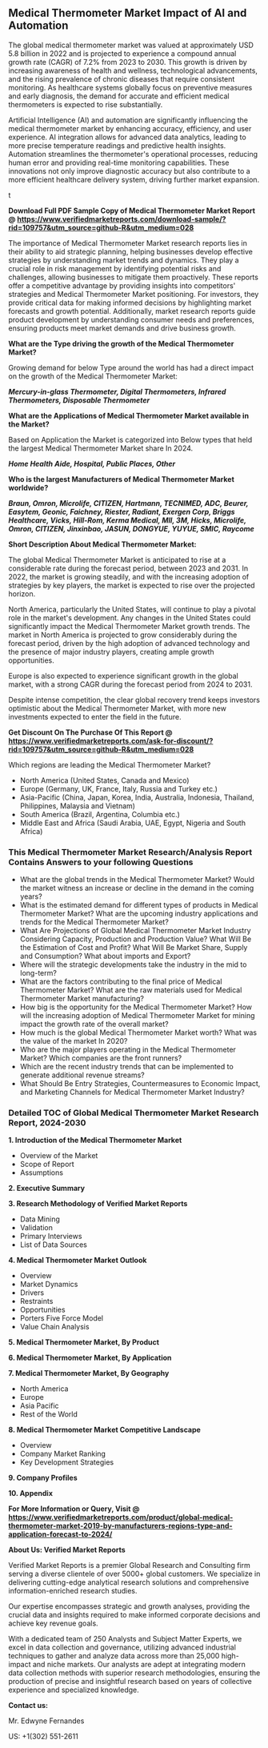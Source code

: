 <h2>Medical Thermometer Market Impact of AI and Automation</h2><p>The global medical thermometer market was valued at approximately USD 5.8 billion in 2022 and is projected to experience a compound annual growth rate (CAGR) of 7.2% from 2023 to 2030. This growth is driven by increasing awareness of health and wellness, technological advancements, and the rising prevalence of chronic diseases that require consistent monitoring. As healthcare systems globally focus on preventive measures and early diagnosis, the demand for accurate and efficient medical thermometers is expected to rise substantially.</p><p>Artificial Intelligence (AI) and automation are significantly influencing the medical thermometer market by enhancing accuracy, efficiency, and user experience. AI integration allows for advanced data analytics, leading to more precise temperature readings and predictive health insights. Automation streamlines the thermometer's operational processes, reducing human error and providing real-time monitoring capabilities. These innovations not only improve diagnostic accuracy but also contribute to a more efficient healthcare delivery system, driving further market expansion.</p>t</p><p id="" class=""><strong>Download Full PDF Sample Copy of Medical Thermometer Market Report @ <a href="https://www.verifiedmarketreports.com/download-sample/?rid=109757&utm_source=github-R&utm_medium=028" target="_blank">https://www.verifiedmarketreports.com/download-sample/?rid=109757&utm_source=github-R&utm_medium=028</a></strong></p><p>The importance of&nbsp;Medical Thermometer Market research reports lies in their ability to aid strategic planning, helping businesses develop effective strategies by understanding market trends and dynamics. They play a crucial role in risk management by identifying potential risks and challenges, allowing businesses to mitigate them proactively. These reports offer a competitive advantage by providing insights into competitors' strategies and Medical Thermometer Market positioning. For investors, they provide critical data for making informed decisions by highlighting market forecasts and growth potential. Additionally, market research reports guide product development by understanding consumer needs and preferences, ensuring products meet market demands and drive business growth.</p><p><strong>What are the&nbsp;Type driving the growth of the Medical Thermometer Market?</strong></p><p id="" class="">Growing demand for below Type around the world has had a direct impact on the growth of the Medical Thermometer Market:</p><em><strong>Mercury-in-glass Thermometer, Digital Thermometers, Infrared Thermometers, Disposable Thermometer</strong></em></p><strong>What are the&nbsp;Applications&nbsp;of Medical Thermometer Market available in the Market?</strong></p><p id="" class="">Based on Application the Market is categorized into Below types that held the largest Medical Thermometer Market share In 2024.</p><em><strong>Home Health Aide, Hospital, Public Places, Other</strong></em></p><strong>Who is the largest Manufacturers of Medical Thermometer Market worldwide?</strong></p><p><em><strong>Braun, Omron, Microlife, CITIZEN, Hartmann, TECNIMED, ADC, Beurer, Easytem, Geonic, Faichney, Riester, Radiant, Exergen Corp, Briggs Healthcare, Vicks, Hill-Rom, Kerma Medical, MII, 3M, Hicks, Microlife, Omron, CITIZEN, Jinxinbao, JASUN, DONGYUE, YUYUE, SMIC, Raycome</strong></em></p><p id="" class=""><strong>Short Description About Medical Thermometer Market:</strong></p><p>The global Medical Thermometer Market is anticipated to rise at a considerable rate during the forecast period, between 2023 and 2031. In 2022, the market is growing steadily, and with the increasing adoption of strategies by key players, the market is expected to rise over the projected horizon.</p><p>North America, particularly the United States, will continue to play a pivotal role in the market's development. Any changes in the United States could significantly impact the Medical Thermometer Market growth trends. The market in North America is projected to grow considerably during the forecast period, driven by the high adoption of advanced technology and the presence of major industry players, creating ample growth opportunities.</p><p>Europe is also expected to experience significant growth in the global market, with a strong CAGR during the forecast period from 2024 to 2031.</p><p>Despite intense competition, the clear global recovery trend keeps investors optimistic about the Medical Thermometer Market, with more new investments expected to enter the field in the future.</p><p id="" class=""><strong>Get Discount On The Purchase Of This Report @ <a href="https://www.verifiedmarketreports.com/ask-for-discount/?rid=109757&utm_source=github-R&utm_medium=028" target="_blank">https://www.verifiedmarketreports.com/ask-for-discount/?rid=109757&utm_source=github-R&utm_medium=028</a></strong></p>Which regions are leading the Medical Thermometer Market?</p><ul><li>North America (United States, Canada and Mexico)</li><li>Europe (Germany, UK, France, Italy, Russia and Turkey etc.)</li><li>Asia-Pacific (China, Japan, Korea, India, Australia, Indonesia, Thailand, Philippines, Malaysia and Vietnam)</li><li>South America (Brazil, Argentina, Columbia etc.)</li><li>Middle East and Africa (Saudi Arabia, UAE, Egypt, Nigeria and South Africa)</li></ul><h3 id="" class="">This Medical Thermometer Market Research/Analysis Report Contains Answers to your following Questions</h3><ul><li>What are the global trends in the Medical Thermometer Market? Would the market witness an increase or decline in the demand in the coming years?</li><li>What is the estimated demand for different types of products in Medical Thermometer Market? What are the upcoming industry applications and trends for the Medical Thermometer Market?</li><li>What Are Projections of Global Medical Thermometer Market Industry Considering Capacity, Production and Production Value? What Will Be the Estimation of Cost and Profit? What Will Be Market Share, Supply and Consumption? What about imports and Export?</li><li>Where will the strategic developments take the industry in the mid to long-term?</li><li>What are the factors contributing to the final price of Medical Thermometer Market? What are the raw materials used for Medical Thermometer Market manufacturing?</li><li>How big is the opportunity for the Medical Thermometer Market? How will the increasing adoption of Medical Thermometer Market for mining impact the growth rate of the overall market?</li><li>How much is the global Medical Thermometer Market worth? What was the value of the market In 2020?</li><li>Who are the major players operating in the Medical Thermometer Market? Which companies are the front runners?</li><li>Which are the recent industry trends that can be implemented to generate additional revenue streams?</li><li>What Should Be Entry Strategies, Countermeasures to Economic Impact, and Marketing Channels for Medical Thermometer Market Industry?</li></ul><h3 id="" class="">Detailed TOC of Global Medical Thermometer Market Research Report, 2024-2030</h3><p id="" class=""><strong>1. Introduction of the Medical Thermometer Market</strong></p><ul><li>Overview of the Market</li><li>Scope of Report</li><li>Assumptions</li></ul><p id="" class=""><strong>2. Executive Summary</strong></p><p id="" class=""><strong>3. Research Methodology of Verified Market Reports</strong></p><ul><li>Data Mining</li><li>Validation</li><li>Primary Interviews</li><li>List of Data Sources</li></ul><p id="" class=""><strong>4. Medical Thermometer Market Outlook</strong></p><ul><li>Overview</li><li>Market Dynamics</li><li>Drivers</li><li>Restraints</li><li>Opportunities</li><li>Porters Five Force Model</li><li>Value Chain Analysis</li></ul><p id="" class=""><strong>5. Medical Thermometer Market, By Product</strong></p><p id="" class=""><strong>6. Medical Thermometer Market, By Application</strong></p><p id="" class=""><strong>7. Medical Thermometer Market, By Geography</strong></p><ul><li>North America</li><li>Europe</li><li>Asia Pacific</li><li>Rest of the World</li></ul><p id="" class=""><strong>8. Medical Thermometer Market Competitive Landscape</strong></p><ul><li>Overview</li><li>Company Market Ranking</li><li>Key Development Strategies</li></ul><p id="" class=""><strong>9. Company Profiles</strong></p><p id="" class=""><strong>10. Appendix</strong></p><p id="" class=""><strong>For More Information or Query, Visit @ <a href="https://www.verifiedmarketreports.com/product/global-medical-thermometer-market-2019-by-manufacturers-regions-type-and-application-forecast-to-2024/" target="_blank">https://www.verifiedmarketreports.com/product/global-medical-thermometer-market-2019-by-manufacturers-regions-type-and-application-forecast-to-2024/</a></strong></p><p id="" class=""><strong>About Us: Verified Market Reports</strong></p><p id="" class="">Verified Market Reports is a premier Global Research and Consulting firm serving a diverse clientele of over 5000+ global customers. We specialize in delivering cutting-edge analytical research solutions and comprehensive information-enriched research studies.</p><p id="" class="">Our expertise encompasses strategic and growth analyses, providing the crucial data and insights required to make informed corporate decisions and achieve key revenue goals.</p><p id="" class="">With a dedicated team of 250 Analysts and Subject Matter Experts, we excel in data collection and governance, utilizing advanced industrial techniques to gather and analyze data across more than 25,000 high-impact and niche markets. Our analysts are adept at integrating modern data collection methods with superior research methodologies, ensuring the production of precise and insightful research based on years of collective experience and specialized knowledge.</p><p id="" class=""><strong>Contact us:</strong></p><p id="" class="">Mr. Edwyne Fernandes</p><p id="" class="">US: +1(302) 551-2611</p>